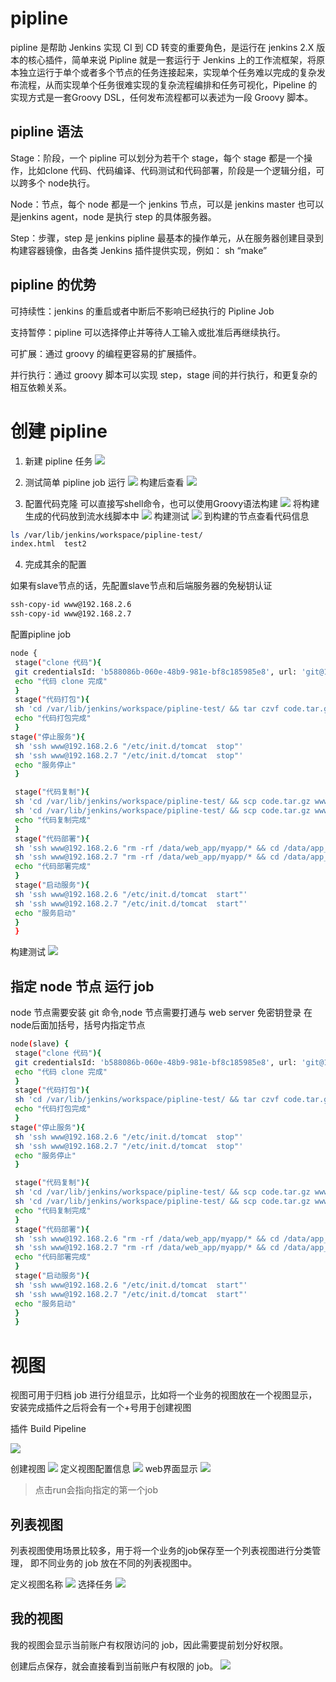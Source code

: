 # pipline
pipline 是帮助 Jenkins 实现 CI 到 CD 转变的重要角色，是运行在 jenkins 2.X 版本的核心插件，简单来说 Pipline 就是一套运行于 Jenkins 上的工作流框架，将原本独立运行于单个或者多个节点的任务连接起来，实现单个任务难以完成的复杂发布流程，从而实现单个任务很难实现的复杂流程编排和任务可视化，Pipeline 的实现方式是一套Groovy DSL，任何发布流程都可以表述为一段 Groovy 脚本。

## pipline 语法

Stage：阶段，一个 pipline 可以划分为若干个 stage，每个 stage 都是一个操作，比如clone 代码、代码编译、代码测试和代码部署，阶段是一个逻辑分组，可以跨多个 node执行。

Node：节点，每个 node 都是一个 jenkins 节点，可以是 jenkins master 也可以是jenkins agent，node 是执行 step 的具体服务器。

Step：步骤，step 是 jenkins pipline 最基本的操作单元，从在服务器创建目录到构建容器镜像，由各类 Jenkins 插件提供实现，例如： sh “make”

## pipline 的优势
可持续性：jenkins 的重启或者中断后不影响已经执行的 Pipline Job

支持暂停：pipline 可以选择停止并等待人工输入或批准后再继续执行。

可扩展：通过 groovy 的编程更容易的扩展插件。

并行执行：通过 groovy 脚本可以实现 step，stage 间的并行执行，和更复杂的相互依赖关系。

# 创建 pipline

1. 新建 pipline 任务
![](images/d9a7d9f5bda5c1955cc3fecba9bc5f0f.png)

2. 测试简单 pipline job 运行
![](images/9061d7ba0bd028b714459361e4c4b62e.png)
构建后查看
![](images/97f7452c32200f1617a3f05faff74801.png)

3. 配置代码克隆
可以直接写shell命令，也可以使用Groovy语法构建
![](images/1bbe79850aa29ae36aefb9f7adcd49fc.png)
将构建生成的代码放到流水线脚本中
![](images/f447a0117e1b5b27f14a1b02568cd7df.png)
构建测试
![](images/f974964c67e8cb3b60c62c72d0de4db4.png)
到构建的节点查看代码信息
```bash
ls /var/lib/jenkins/workspace/pipline-test/
index.html  test2
```

4. 完成其余的配置

如果有slave节点的话，先配置slave节点和后端服务器的免秘钥认证
```bash
ssh-copy-id www@192.168.2.6
ssh-copy-id www@192.168.2.7
```

配置pipline job
```bash
node {
 stage("clone 代码"){
 git credentialsId: 'b588086b-060e-48b9-981e-bf8c185985e8', url: 'git@192.168.2.1:linux_test/web1.git'
 echo "代码 clone 完成"
 }
 stage("代码打包"){
 sh 'cd /var/lib/jenkins/workspace/pipline-test/ && tar czvf code.tar.gz ./* '
 echo "代码打包完成"
 }
stage("停止服务"){
 sh 'ssh www@192.168.2.6 "/etc/init.d/tomcat  stop"'
 sh 'ssh www@192.168.2.7 "/etc/init.d/tomcat  stop"'
 echo "服务停止"
 }

 stage("代码复制"){
 sh 'cd /var/lib/jenkins/workspace/pipline-test/ && scp code.tar.gz www@192.168.2.6:/data/app_dir/'
 sh 'cd /var/lib/jenkins/workspace/pipline-test/ && scp code.tar.gz www@192.168.2.7:/data/app_dir/'
 echo "代码复制完成"
 }
 stage("代码部署"){
 sh 'ssh www@192.168.2.6 "rm -rf /data/web_app/myapp/* && cd /data/app_dir/ &&  tar xvf code.tar.gz  -C /data/web_app/myapp/"'
 sh 'ssh www@192.168.2.7 "rm -rf /data/web_app/myapp/* && cd /data/app_dir/ &&  tar xvf code.tar.gz  -C /data/web_app/myapp/"'
 echo "代码部署完成"
 }
 stage("启动服务"){
 sh 'ssh www@192.168.2.6 "/etc/init.d/tomcat  start"'
 sh 'ssh www@192.168.2.7 "/etc/init.d/tomcat  start"'
 echo "服务启动"
 }
 }
```

构建测试
![](images/dc673b291b42ce9509d912c1e05a019e.png)

## 指定 node 节点 运行 job
node 节点需要安装 git 命令,node 节点需要打通与 web server 免密钥登录
在node后面加括号，括号内指定节点
```bash
node(slave) {
 stage("clone 代码"){
 git credentialsId: 'b588086b-060e-48b9-981e-bf8c185985e8', url: 'git@192.168.2.1:linux_test/web1.git'
 echo "代码 clone 完成"
 }
 stage("代码打包"){
 sh 'cd /var/lib/jenkins/workspace/pipline-test/ && tar czvf code.tar.gz ./* '
 echo "代码打包完成"
 }
stage("停止服务"){
 sh 'ssh www@192.168.2.6 "/etc/init.d/tomcat  stop"'
 sh 'ssh www@192.168.2.7 "/etc/init.d/tomcat  stop"'
 echo "服务停止"
 }

 stage("代码复制"){
 sh 'cd /var/lib/jenkins/workspace/pipline-test/ && scp code.tar.gz www@192.168.2.6:/data/app_dir/'
 sh 'cd /var/lib/jenkins/workspace/pipline-test/ && scp code.tar.gz www@192.168.2.7:/data/app_dir/'
 echo "代码复制完成"
 }
 stage("代码部署"){
 sh 'ssh www@192.168.2.6 "rm -rf /data/web_app/myapp/* && cd /data/app_dir/ &&  tar xvf code.tar.gz  -C /data/web_app/myapp/"'
 sh 'ssh www@192.168.2.7 "rm -rf /data/web_app/myapp/* && cd /data/app_dir/ &&  tar xvf code.tar.gz  -C /data/web_app/myapp/"'
 echo "代码部署完成"
 }
 stage("启动服务"){
 sh 'ssh www@192.168.2.6 "/etc/init.d/tomcat  start"'
 sh 'ssh www@192.168.2.7 "/etc/init.d/tomcat  start"'
 echo "服务启动"
 }
 }
```

# 视图
视图可用于归档 job 进行分组显示，比如将一个业务的视图放在一个视图显示，安装完成插件之后将会有一个+号用于创建视图

插件 Build Pipeline

![](images/2c1272017aeec513bd39e2e50a5c69ba.png)

创建视图
![](images/252ce08f11d08f74abfe674ed47cde64.png)
定义视图配置信息
![](images/8cfd6b411f1e2a4804bf60b6a557ddb1.png)
web界面显示
![](images/41bb506231cde811add54bb7a64a4ff1.png)

> 点击run会指向指定的第一个job

## 列表视图
列表视图使用场景比较多，用于将一个业务的job保存至一个列表视图进行分类管理，
即不同业务的 job 放在不同的列表视图中。

定义视图名称
![](images/bbfb8fc421dc6e89bf8429e69b7d4018.png)
选择任务
![](images/9298ddce0453994a102799985182db53.png)

## 我的视图
我的视图会显示当前账户有权限访问的 job，因此需要提前划分好权限。

创建后点保存，就会直接看到当前账户有权限的 job。
![](images/008677aa725a98b29ac9ac3249e13a09.png)